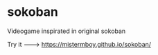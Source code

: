 # sokoban
Videogame inspirated in original sokoban

Try it ---> https://mistermboy.github.io/sokoban/
